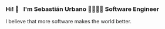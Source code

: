 ### Hi! 👋 &nbsp; I'm Sebastián Urbano 🐼👨🏻‍💻 **Software Engineer**

I believe that more software makes the world better.
